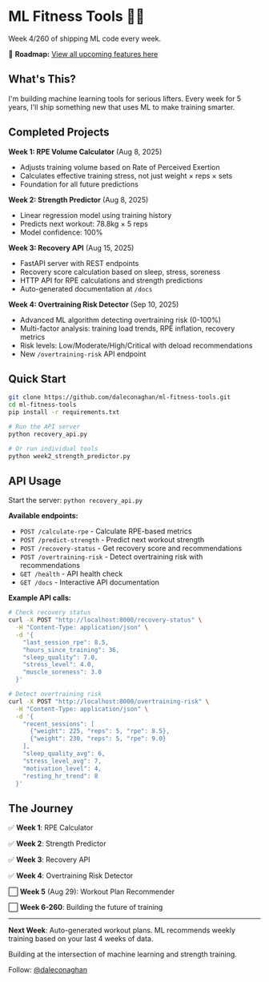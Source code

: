 # ML Fitness Tools 💪🤖

Week 4/260 of shipping ML code every week.

📅 **Roadmap:** [View all upcoming features here](ROADMAP.md)

## What's This?
I'm building machine learning tools for serious lifters. Every week for 5 years, I'll ship something new that uses ML to make training smarter.

## Completed Projects

**Week 1: RPE Volume Calculator** (Aug 8, 2025)
- Adjusts training volume based on Rate of Perceived Exertion
- Calculates effective training stress, not just weight × reps × sets  
- Foundation for all future predictions

**Week 2: Strength Predictor** (Aug 8, 2025)  
- Linear regression model using training history
- Predicts next workout: 78.8kg × 5 reps
- Model confidence: 100%

**Week 3: Recovery API** (Aug 15, 2025)  
- FastAPI server with REST endpoints
- Recovery score calculation based on sleep, stress, soreness
- HTTP API for RPE calculations and strength predictions
- Auto-generated documentation at `/docs`

**Week 4: Overtraining Risk Detector** (Sep 10, 2025)
- Advanced ML algorithm detecting overtraining risk (0-100%)
- Multi-factor analysis: training load trends, RPE inflation, recovery metrics
- Risk levels: Low/Moderate/High/Critical with deload recommendations
- New `/overtraining-risk` API endpoint

## Quick Start
```bash
git clone https://github.com/daleconaghan/ml-fitness-tools.git
cd ml-fitness-tools
pip install -r requirements.txt

# Run the API server
python recovery_api.py

# Or run individual tools
python week2_strength_predictor.py
```

## API Usage

Start the server: `python recovery_api.py`

**Available endpoints:**
- `POST /calculate-rpe` - Calculate RPE-based metrics
- `POST /predict-strength` - Predict next workout strength  
- `POST /recovery-status` - Get recovery score and recommendations
- `POST /overtraining-risk` - Detect overtraining risk with recommendations
- `GET /health` - API health check
- `GET /docs` - Interactive API documentation

**Example API calls:**
```bash
# Check recovery status
curl -X POST "http://localhost:8000/recovery-status" \
  -H "Content-Type: application/json" \
  -d '{
    "last_session_rpe": 8.5,
    "hours_since_training": 36,
    "sleep_quality": 7.0,
    "stress_level": 4.0,
    "muscle_soreness": 3.0
  }'

# Detect overtraining risk
curl -X POST "http://localhost:8000/overtraining-risk" \
  -H "Content-Type: application/json" \
  -d '{
    "recent_sessions": [
      {"weight": 225, "reps": 5, "rpe": 8.5},
      {"weight": 230, "reps": 5, "rpe": 9.0}
    ],
    "sleep_quality_avg": 6,
    "stress_level_avg": 7,
    "motivation_level": 4,
    "resting_hr_trend": 8
  }'
```

## The Journey

✅ **Week 1**: RPE Calculator

✅ **Week 2**: Strength Predictor  

✅ **Week 3**: Recovery API

✅ **Week 4**: Overtraining Risk Detector

⬜ **Week 5** (Aug 29): Workout Plan Recommender

⬜ **Week 6-260**: Building the future of training

---

**Next Week**: Auto-generated workout plans. ML recommends weekly training based on your last 4 weeks of data.

Building at the intersection of machine learning and strength training.

Follow: [@daleconaghan](https://twitter.com/daleconaghan)